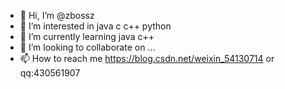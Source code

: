 - 👋 Hi, I’m @zbossz
- 👀 I’m interested in java c c++ python
- 🌱 I’m currently learning java c++ 
- 💞️ I’m looking to collaborate on ...
- 📫 How to reach me https://blog.csdn.net/weixin_54130714   or qq:430561907

<!---
zbossz/zbossz is a ✨ special ✨ repository because its `README.md` (this file) appears on your GitHub profile.
You can click the Preview link to take a look at your changes.
--->
